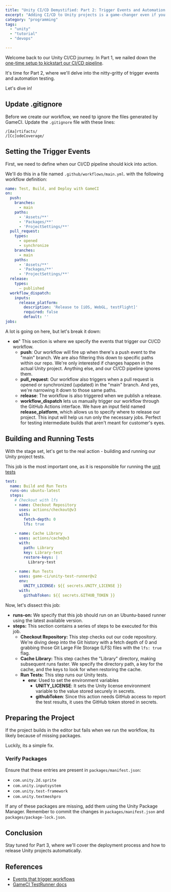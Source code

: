 ```yaml
---
title: "Unity CI/CD Demystified: Part 2: Trigger Events and Automation Testing"
excerpt: "Adding CI/CD to Unity projects is a game-changer even if you're not a CI/CD enthusiast. Part 2 focuses on event triggers and automation testing."
category: "programming"
tags:
  - "unity"
  - "tutorial"
  - "devops"

---
```


Welcome back to our Unity CI/CD journey. In Part 1, we nailed down the [one-time setup to kickstart our CI/CD pipeline](./unity-cicd-one-time-setup).

It's time for Part 2, where we'll delve into the nitty-gritty of trigger events and automation testing.

Let's dive in!

## Update .gitignore

Before we create our workflow, we need tp ignore the files generated by GameCI. Update the `.gitignore` file with these lines:

```
/[Aa]rtifacts/  
/[Cc]odeCoverage/
```

## Setting the Trigger Events

First, we need to define when our CI/CD pipeline should kick into action.

We'll do this in a file named `.github/workflows/main.yml`. with the following workflow definition:

```yaml
name: Test, Build, and Deploy with GameCI  
on:  
  push:  
    branches:  
      - main  
    paths:  
      - 'Assets/**'  
      - 'Packages/**'  
      - 'ProjectSettings/**'  
  pull_request:  
    types:  
      - opened  
      - synchronize  
    branches:  
      - main  
    paths:  
      - 'Assets/**'  
      - 'Packages/**'  
      - 'ProjectSettings/**'
  release:
    types:
      — published
  workflow_dispatch:  
    inputs:  
      release_platform:  
        description: 'Release to [iOS, WebGL, testFlight]'
        required: false  
        default: ''
jobs:
```

A lot is going on here, but let's break it down:

- **on**" This section is where we specify the events that trigger our CI/CD workflow.
    - **push**: Our workflow will fire up when there's a push event to the "main" branch. We are also filtering this down to specific paths within our repo. We're only interested if changes happen in the actual Unity project. Anything else, and our CI/CD pipeline ignores them.
    - **pull_request**: Our workflow also triggers when a pull request is opened or synchronized (updated) in the "main" branch. And yes, we're narrowing it down to those same paths.
    - **release**: The workflow is also triggered when we publish a release.
    - **workflow_dispatch** lets us manually trigger our workflow through the GitHub Actions interface. We have an input field named **release_platform**, which allows us to specify where to release our project. This input will help us run only the necessary jobs. Perfect for testing intermediate builds that aren't meant for customer's eyes.

## Building and Running Tests

With the stage set, let's get to the real action - building and running our Unity project tests.

This job is the most important one, as it is responsible for running the [unit tests](https://docs.unity3d.com/Manual/testing-editortestsrunner.html)

```yaml
test:  
  name: Build and Run Tests  
  runs-on: ubuntu-latest  
  steps:  
    # Checkout with lfs  
    - name: Checkout Repository  
      uses: actions/checkout@v3  
      with:  
        fetch-depth: 0  
        lfs: true  
  
    - name: Cache Library  
      uses: actions/cache@v3  
      with:  
        path: Library  
        key: Library-test  
        restore-keys: |  
          Library-test
    
    - name: Run Tests  
      uses: game-ci/unity-test-runner@v2  
      env:  
        UNITY_LICENSE: ${{ secrets.UNITY_LICENSE }}  
      with:  
        githubToken: ${{ secrets.GITHUB_TOKEN }}
```

Now, let's dissect this job:

- **runs-on:** We specify that this job should run on an Ubuntu-based runner using the latest available version.
- **steps:** This section contains a series of steps to be executed for this job.
    - **Checkout Repository:** This step checks out our code repository. We're diving deep into the Git history with a fetch depth of 0 and grabbing those Git Large File Storage (LFS) files with the `lfs: true` flag.
    - **Cache Library:** This step caches the "Library" directory, making subsequent runs faster. We specify the directory path, a key for the cache, and the keys to look for when restoring the cache.
    - **Run Tests:** This step runs our Unity tests.
        - **env**:  Used to set the environment variables
            - **UNITY_LICENSE**: It sets the Unity license environment variable to the value stored securely in secrets.
            - **githubToken**: Since this action needs GitHub access to report the test results, it uses the GitHub token stored in secrets.

## Preparing the Project

If the project builds in the editor but fails when we run the workflow, its likely because of missing packages.

Luckily, its a simple fix.

### Verify Packages

Ensure that these entries are present in `packages/manifest.json`:

- `com.unity.2d.sprite`
- `com.unity.inputsystem`
- `com.unity.test-framework`
- `com.unity.textmeshpro`

If any of these packages are missing, add them using the Unity Package Manager. Remember to commit the changes in `packages/manifest.json` and `packages/package-lock.json`.

## Conclusion

Stay tuned for Part 3, where we'll cover the deployment process and how to release Unity projects automatically.

## References

- [Events that trigger workflows](https://docs.github.com/en/actions/using-workflows/events-that-trigger-workflows)
- [GameCI TestRunner docs](https://game.ci/docs/github/test-runner)
